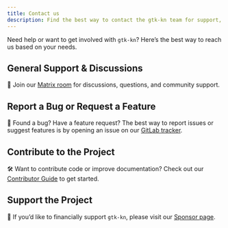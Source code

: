 ```yaml
---
title: Contact us
description: Find the best way to contact the gtk-kn team for support, bug reports, feature requests, contributions, and donations.
---
```


Need help or want to get involved with `gtk-kn`? Here’s the best way to reach us based on your needs.

## General Support & Discussions

💬 Join our [Matrix room](https://matrix.to/#/#gtk-kn-general:matrix.org) for discussions, questions, and community support.

## Report a Bug or Request a Feature

🐞 Found a bug? Have a feature request?
The best way to report issues or suggest features is by opening an issue on
our [GitLab tracker](https://gitlab.com/gtk-kn/gtk-kn/-/issues).

## Contribute to the Project

🛠️ Want to contribute code or improve documentation?
Check out our [Contributor Guide](../contributor-guide/index.md) to get started.

## Support the Project

💖 If you’d like to financially support `gtk-kn`, please visit our [Sponsor page](../sponsor/index.md).
